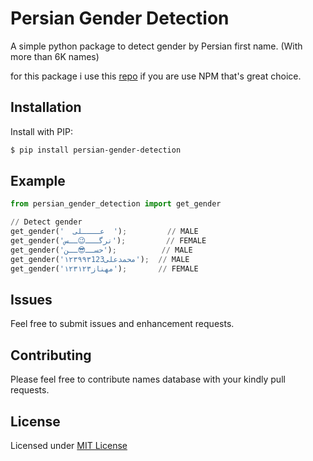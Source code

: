 # Persian Gender Detection

A simple python package to detect gender by Persian first name. (With more than 6K names)

for this package i use this [repo](https://github.com/peymanslh/persian-gender-detection/) if you are use NPM that's great choice.

Installation
------
Install with PIP:

```bash
$ pip install persian-gender-detection
```

Example
------
```python
from persian_gender_detection import get_gender

// Detect gender
get_gender('  عــــلی  ');         // MALE
get_gender('نرگـــ😉ــس');         // FEMALE
get_gender('حســ😎ــن');          // MALE
get_gender('۱۲۳۹۹۳محمدعلی123');  // MALE
get_gender('۱۲۳مهناز۱۲۳');       // FEMALE
```

Issues
------

Feel free to submit issues and enhancement requests.

Contributing
------------

Please feel free to contribute names database with your kindly pull requests.

License
------------
Licensed under [MIT License](LICENSE)
